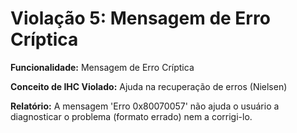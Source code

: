 # Violação 5: Mensagem de Erro Críptica

**Funcionalidade:** Mensagem de Erro Críptica

**Conceito de IHC Violado:** Ajuda na recuperação de erros (Nielsen)

**Relatório:** A mensagem 'Erro 0x80070057' não ajuda o usuário a diagnosticar o problema (formato errado) nem a corrigi-lo.
